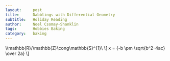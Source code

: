 ```yaml
---
layout:     post
title:      Dabblings with Differential Geometry
subtitle:   Holiday Reading 
author:     Noel Csomay-Shanklin
tags:       Hobbies Baking
category:   baking
---
```

\\\mathbb{R}/\mathbb{Z}\cong\mathbb{S}^{1}\\
\\[ x = {-b \pm \sqrt{b^2-4ac} \over 2a} \\]


